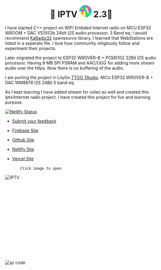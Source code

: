 
<h1 align='center'>🌟 IPTV <a href="https://kunsh13.github.io/iptv/"><img src="/img/favicon_round.png" width="40" height="40"></a> 2.3🌟</h1>

I have started C++ project on WIFI Embded Internet radio on MCU ESP32 WROOM + DAC VS1053b 24bit I2S audio processor, 3 Band eq. I would recommand [KaRadio32](https://github.com/karawin/Ka-Radio32) opensource library. I learned that WebStations are listed in a seperate file. I love how community religiously follow and experiment their projects. 

Later migrated the project to ESP32 WROVER-B + PCM5102 32Bit I2S audio processor. Having 8 MB SPI PSRAM and AAC/OGG for adding more stream audio over the https. Now there is no buffering of the audio. 

I am porting the project in LilyGo [TTGO TAudio](http://www.lilygo.cn/prod_view.aspx?TypeId=50063&Id=1171). MCU ESP32 WROVER-B + DAC WM8978 I2S 24Bit 5 band eq.

As I kept learning I have added stream for video as well and created this iptv/internet radio project. I have created this project for fun and learning purpose.



[![Netlify Status](https://api.netlify.com/api/v1/badges/b649cddc-2888-4ee6-9391-fa6be667a902/deploy-status)](https://app.netlify.com/sites/kunsh13/deploys)

- [Submit your feedback](https://github.com/kunsh13/iptv/discussions)

- [Firebase Site ](https://kunsh13-iptv.firebaseapp.com/)

- [Github Site](https://kunsh13.github.io/iptv/)
- [Netlify Site](https://kunsh13.netlify.app/)
- [Vercel Site](https://iptv13.vercel.app)

```       Click image to open```

[<img align="left" alt="IPTV" width="500px" height="281px" src="img/banner.png" />][site]

[site]: https://kunsh13.github.io/iptv/


[<img align="left" alt="qr code" width="281px" height="281px" src="img/qr_c.png" />][site]
<br>

